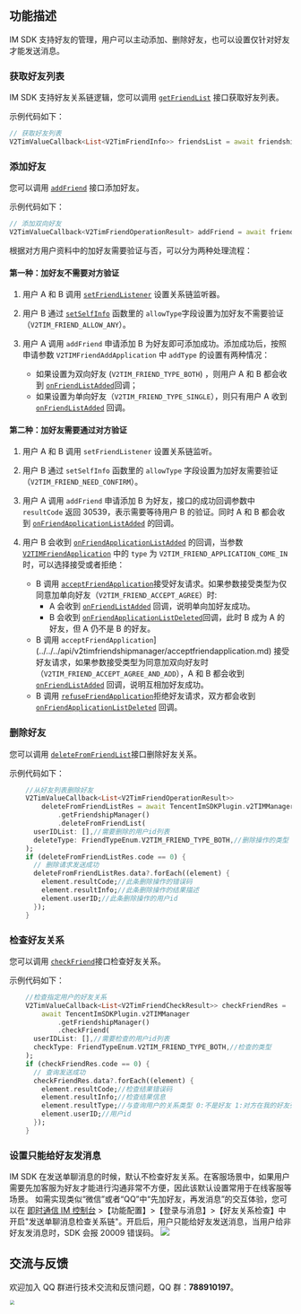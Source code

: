 ## 功能描述
IM SDK 支持好友的管理，用户可以主动添加、删除好友，也可以设置仅针对好友才能发送消息。

### 获取好友列表
IM SDK 支持好友关系链逻辑，您可以调用 [`getFriendList`](../../../api/v2timfriendshipmanager/getfriendlist.md) 接口获取好友列表。

示例代码如下：


```dart
// 获取好友列表
V2TimValueCallback<List<V2TimFriendInfo>> friendsList = await friendshipManager.getFriendList();
```



### 添加好友
您可以调用 [`addFriend`](../../../api/v2timfriendshipmanager/addfriend.md) 接口添加好友。

示例代码如下：


```dart
// 添加双向好友
V2TimValueCallback<V2TimFriendOperationResult> addFriend = await friendshipManager.addFriend(userID: "userID",remark:"加好友的备注",addWording:"附言",addType:FriendTypeEnum.V2TIM_FRIEND_TYPE_BOTH);
```


根据对方用户资料中的加好友需要验证与否，可以分为两种处理流程：

#### 第一种：加好友不需要对方验证
1. 用户 A 和 B 调用 [`setFriendListener`](../../../api/v2timfriendshipmanager/setfriendlistener.md) 设置关系链监听器。

2. 用户 B 通过 [`setSelfInfo`](../../../api/v2timmanager/setselfinfo.md) 函数里的 `allowType`字段设置为加好友不需要验证（`V2TIM_FRIEND_ALLOW_ANY`）。

3. 用户 A 调用 `addFriend` 申请添加 B 为好友即可添加成功。添加成功后，按照申请参数 `V2TIMFriendAddApplication` 中 `addType` 的设置有两种情况：
   * 如果设置为双向好友 (`V2TIM_FRIEND_TYPE_BOTH`) ，则用户 A 和 B 都会收到 [`onFriendListAdded`](../../../api/callbacks/onfriendlistaddedcallback.md)回调；
   * 如果设置为单向好友（`V2TIM_FRIEND_TYPE_SINGLE`），则只有用户 A 收到 [`onFriendListAdded`](../../../api/callbacks/onfriendlistaddedcallback.md) 回调。


#### 第二种：加好友需要通过对方验证
1. 用户 A 和 B 调用 `setFriendListener` 设置关系链监听。

2. 用户 B 通过 `setSelfInfo` 函数里的 `allowType` 字段设置为加好友需要验证（`V2TIM_FRIEND_NEED_CONFIRM`）。 
   
3. 用户 A 调用  `addFriend` 申请添加 B 为好友，接口的成功回调参数中 `resultCode` 返回 30539，表示需要等待用户 B 的验证。同时 A 和 B 都会收到 [`onFriendApplicationListAdded`](../../../api/callbacks/onfriendapplicationlistaddedcallback.md) 的回调。
   
4. 用户 B 会收到 [`onFriendApplicationListAdded`](../../../api/callbacks/onfriendapplicationlistaddedcallback.md) 的回调，当参数 [`V2TIMFriendApplication`](../../../api/keyClass/user/v2timfriendapplication.md) 中的 `type` 为 `V2TIM_FRIEND_APPLICATION_COME_IN` 时，可以选择接受或者拒绝：
    - B 调用 [`acceptFriendApplication`](../../../api/v2timfriendshipmanager/acceptfriendapplication.md)接受好友请求。如果参数接受类型为仅同意加单向好友（`V2TIM_FRIEND_ACCEPT_AGREE`）时:
      - A 会收到 [`onFriendListAdded`](../../../api/callbacks/onfriendlistaddedcallback.md) 回调，说明单向加好友成功。
      - B 会收到 [`onFriendApplicationListDeleted`](../../../api/callbacks/onfriendapplicationlistdeletedcallback.md)回调，此时 B 成为 A 的好友，但 A 仍不是 B 的好友。
    - B 调用 `acceptFriendApplication`](../../../api/v2timfriendshipmanager/acceptfriendapplication.md) 接受好友请求，如果参数接受类型为同意加双向好友时（`V2TIM_FRIEND_ACCEPT_AGREE_AND_ADD`），A 和 B 都会收到 [`onFriendListAdded`](../../../api/callbacks/onfriendlistaddedcallback.md) 回调，说明互相加好友成功。
    - B 调用 [`refuseFriendApplication`](../../../api/v2timfriendshipmanager/refusefriendapplication.md)拒绝好友请求，双方都会收到 [`onFriendApplicationListDeleted`](../../../api/callbacks/onfriendapplicationlistdeletedcallback.md) 回调。


### 删除好友
您可以调用 [`deleteFromFriendList`](../../../api/v2timfriendshipmanager/deletefromfriendlist.md)接口删除好友关系。

示例代码如下：

```dart
    //从好友列表删除好友
    V2TimValueCallback<List<V2TimFriendOperationResult>>
        deleteFromFriendListRes = await TencentImSDKPlugin.v2TIMManager
            .getFriendshipManager()
            .deleteFromFriendList(
      userIDList: [],//需要删除的用户id列表
      deleteType: FriendTypeEnum.V2TIM_FRIEND_TYPE_BOTH,//删除操作的类型
    );
    if (deleteFromFriendListRes.code == 0) {
      // 删除请求发送成功
      deleteFromFriendListRes.data?.forEach((element) {
        element.resultCode;//此条删除操作的错误码
        element.resultInfo;//此条删除操作的结果描述
        element.userID;//此条删除操作的用户id
      });
    }
```



### 检查好友关系
您可以调用 [`checkFriend`](../../../api/v2timfriendshipmanager/checkfriend.md)接口检查好友关系。

示例代码如下：

```dart
    //检查指定用户的好友关系
    V2TimValueCallback<List<V2TimFriendCheckResult>> checkFriendRes =
        await TencentImSDKPlugin.v2TIMManager
            .getFriendshipManager()
            .checkFriend(
      userIDList: [],//需要检查的用户id列表
      checkType: FriendTypeEnum.V2TIM_FRIEND_TYPE_BOTH,//检查的类型
    );
    if (checkFriendRes.code == 0) {
      // 查询发送成功
      checkFriendRes.data?.forEach((element) {
        element.resultCode;//检查结果错误码
        element.resultInfo;//检查结果信息
        element.resultType;//与查询用户的关系类型 0:不是好友 1:对方在我的好友列表中 2:我在对方的好友列表中 3:互为好友
        element.userID;//用户id
      });
    }
```


### 设置只能给好友发消息
IM SDK 在发送单聊消息的时候，默认不检查好友关系。在客服场景中，如果用户需要先加客服为好友才能进行沟通非常不方便，因此该默认设置常用于在线客服等场景。
如需实现类似“微信”或者“QQ”中“先加好友，再发消息”的交互体验，您可以在 [即时通信 IM 控制台](https://console.cloud.tencent.com/im) >【功能配置】>【登录与消息】>【好友关系检查】中开启"发送单聊消息检查关系链"。开启后，用户只能给好友发送消息，当用户给非好友发消息时，SDK 会报 20009 错误码。
![](https://main.qcloudimg.com/raw/395c4f35c09d029141fea043ee0f3a8f.png)

## 交流与反馈

欢迎加入 QQ 群进行技术交流和反馈问题，QQ 群：**788910197**。

<img style="width: 200px; max-width: inherit; zoom: 50%;" src="https://qcloudimg.tencent-cloud.cn/raw/f351a1640d265047db85ffab1cd086a7.png" />


